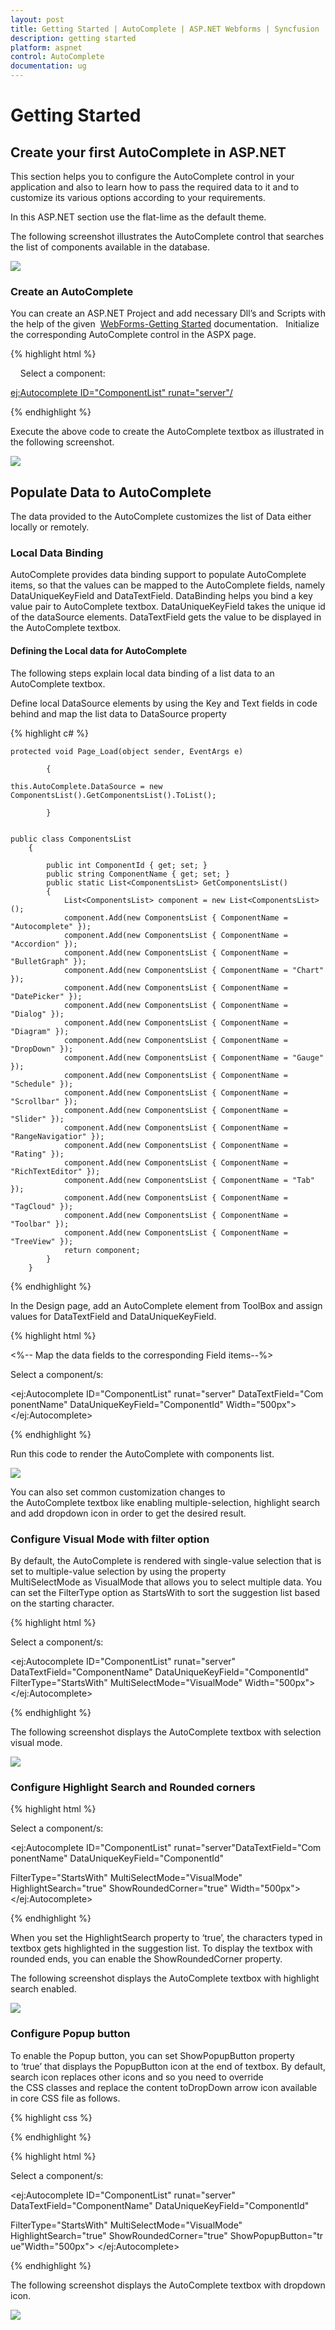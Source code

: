 ```yaml
---
layout: post
title: Getting Started | AutoComplete | ASP.NET Webforms | Syncfusion
description: getting started
platform: aspnet
control: AutoComplete
documentation: ug
---
```


# Getting Started

## Create your first AutoComplete in ASP.NET

This section helps you to configure the AutoComplete control in your application and also to learn how to pass the required data to it and to customize its various options according to your requirements.

In this ASP.NET section use the flat-lime as the default theme.

The following screenshot illustrates the AutoComplete control that searches the list of components available in the database.

![](Getting-Started_images/Getting-Started_img1.png) 



### Create an AutoComplete

You can create an ASP.NET Project and add necessary Dll’s and Scripts with the help of the given 
[WebForms-Getting Started](http://help.syncfusion.com/aspnetmvc/autocomplete/getting-started) documentation.  
Initialize the corresponding AutoComplete control in the ASPX page.

{% highlight html %}



<div>

    Select a component:

<ej:Autocomplete ID="ComponentList" runat="server"/>

</div>



{% endhighlight %}



Execute the above code to create the AutoComplete textbox as illustrated in the following screenshot.





![](Getting-Started_images/Getting-Started_img2.png)



## Populate Data to AutoComplete

The data provided to the AutoComplete customizes the list of Data either locally or remotely. 

### Local Data Binding

AutoComplete provides data binding support to populate AutoComplete items, so that the values can be mapped to the AutoComplete fields, namely DataUniqueKeyField and DataTextField. DataBinding helps you bind a key value pair to AutoComplete textbox. DataUniqueKeyField takes the unique id of the dataSource elements. DataTextField gets the value to be displayed in the AutoComplete textbox.

#### Defining the Local data for AutoComplete

The following steps explain local data binding of a list data to an AutoComplete textbox.

Define local DataSource elements by using the Key and Text fields in code behind and map the list data to DataSource property

{% highlight c# %}

    protected void Page_Load(object sender, EventArgs e)

            {

    this.AutoComplete.DataSource = new ComponentsList().GetComponentsList().ToList();

            }


    public class ComponentsList
        {

            public int ComponentId { get; set; }
            public string ComponentName { get; set; }          
            public static List<ComponentsList> GetComponentsList()
            {
                List<ComponentsList> component = new List<ComponentsList>();
                component.Add(new ComponentsList { ComponentName = "Autocomplete" });
                component.Add(new ComponentsList { ComponentName = "Accordion" });
                component.Add(new ComponentsList { ComponentName = "BulletGraph" });
                component.Add(new ComponentsList { ComponentName = "Chart" });
                component.Add(new ComponentsList { ComponentName = "DatePicker" });
                component.Add(new ComponentsList { ComponentName = "Dialog" });
                component.Add(new ComponentsList { ComponentName = "Diagram" });
                component.Add(new ComponentsList { ComponentName = "DropDown" });
                component.Add(new ComponentsList { ComponentName = "Gauge" });
                component.Add(new ComponentsList { ComponentName = "Schedule" });
                component.Add(new ComponentsList { ComponentName = "Scrollbar" });
                component.Add(new ComponentsList { ComponentName = "Slider" });
                component.Add(new ComponentsList { ComponentName = "RangeNavigatior" });
                component.Add(new ComponentsList { ComponentName = "Rating" });
                component.Add(new ComponentsList { ComponentName = "RichTextEditor" });
                component.Add(new ComponentsList { ComponentName = "Tab" });
                component.Add(new ComponentsList { ComponentName = "TagCloud" });
                component.Add(new ComponentsList { ComponentName = "Toolbar" });
                component.Add(new ComponentsList { ComponentName = "TreeView" });               
                return component;
            }
        }

{% endhighlight %}


In the Design page, add an AutoComplete element from ToolBox and assign values for DataTextField and DataUniqueKeyField.

{% highlight html %}

<%-- Map the data fields to the corresponding Field items--%>


<div>

Select a component/s:

<ej:Autocomplete ID="ComponentList" runat="server" DataTextField="ComponentName" DataUniqueKeyField="ComponentId" Width="500px"></ej:Autocomplete>

</div>


{% endhighlight %}



Run this code to render the AutoComplete with components list.

![](Getting-Started_images/Getting-Started_img3.png)



You can also set common customization changes to the AutoComplete textbox like enabling multiple-selection, highlight search and add dropdown icon in order to get the desired result.

### Configure Visual Mode with filter option

By default, the AutoComplete is rendered with single-value selection that is set to multiple-value selection by using the property MultiSelectMode as VisualMode that allows you to select multiple data. You can set the FilterType option as StartsWith to sort the suggestion list based on the starting character.

{% highlight html %}



<div>

Select a component/s:

<ej:Autocomplete ID="ComponentList" runat="server" DataTextField="ComponentName" DataUniqueKeyField="ComponentId" FilterType="StartsWith" MultiSelectMode="VisualMode" Width="500px"> </ej:Autocomplete>

</div>





{% endhighlight %}



The following screenshot displays the AutoComplete textbox with selection visual mode.

![](Getting-Started_images/Getting-Started_img4.png) 



### Configure Highlight Search and Rounded corners

{% highlight html %}

<div>

Select a component/s:

<ej:Autocomplete ID="ComponentList" runat="server"DataTextField="ComponentName" DataUniqueKeyField="ComponentId"

FilterType="StartsWith" MultiSelectMode="VisualMode" HighlightSearch="true" ShowRoundedCorner="true" Width="500px"></ej:Autocomplete>

</div>


{% endhighlight %}

When you set the HighlightSearch property to ‘true’, the characters typed in textbox gets highlighted in the suggestion list. To display the textbox with rounded ends, you can enable the ShowRoundedCorner property.

The following screenshot displays the AutoComplete textbox with highlight search enabled.

![](Getting-Started_images/Getting-Started_img5.png) 


### Configure Popup button

To enable the Popup button, you can set ShowPopupButton property to ‘true’ that displays the PopupButton icon at the end of textbox. By default, search icon replaces other icons and so you need to override the CSS classes and replace the content toDropDown arrow icon available in core CSS file as follows.

{% highlight css %}



<style>

.e-icon.e-search:before {

               content:"\e63b";

        }

</style>


{% endhighlight %}


{% highlight html %}



<div>

Select a component/s:

<ej:Autocomplete ID="ComponentList" runat="server" DataTextField="ComponentName" DataUniqueKeyField="ComponentId" 

FilterType="StartsWith" MultiSelectMode="VisualMode" HighlightSearch="true" ShowRoundedCorner="true" ShowPopupButton="true"Width="500px"> </ej:Autocomplete>

</div>


{% endhighlight %}



The following screenshot displays the AutoComplete textbox with dropdown icon.



![](Getting-Started_images/Getting-Started_img6.png)




